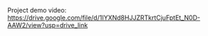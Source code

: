 Project demo video: https://drive.google.com/file/d/1IYXNd8HJJZRTkrtCjuFptEt_N0D-AAW2/view?usp=drive_link
